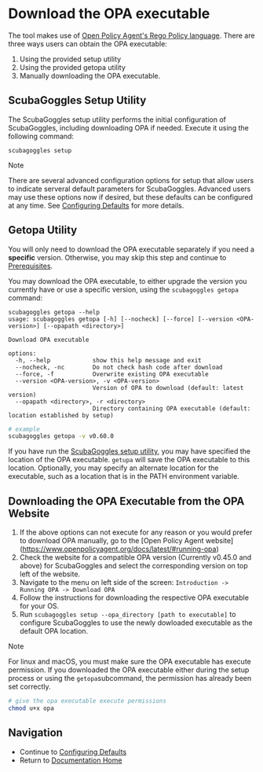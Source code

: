 
# Download the OPA executable

The tool makes use of [Open Policy Agent's Rego Policy language](https://www.openpolicyagent.org/docs/latest/policy-language/). There
are three ways users can obtain the OPA executable:
1. Using the provided setup utility
2. Using the provided getopa utility
3. Manually downloading the OPA executable.

## ScubaGoggles Setup Utility
The ScubaGoggles setup utility performs the initial configuration of ScubaGoggles,
including downloading OPA if needed. Execute it using the following command:
```shell
scubagoggles setup
```

> [!NOTE]
> There are several advanced configuration options for setup that allow users to indicate serveral default parameters
for ScubaGoggles. Advanced users may use these options now if desired, but these defaults can be configured at any time.
See [Configuring Defaults](../installation/Defaults.md) for more details.

## Getopa Utility
You will only
need to download the OPA executable separately if you need a **specific**
version.  Otherwise, you may skip this step and continue to
[Prerequisites](../prerequisites/Prerequisites.md).

You may download the OPA executable, to either upgrade the version you
currently have or use a specific version, using the `scubagoggles getopa`
command:

```
scubagoggles getopa --help
usage: scubagoggles getopa [-h] [--nocheck] [--force] [--version <OPA-version>] [--opapath <directory>]

Download OPA executable

options:
  -h, --help            show this help message and exit
  --nocheck, -nc        Do not check hash code after download
  --force, -f           Overwrite existing OPA executable
  --version <OPA-version>, -v <OPA-version>
                        Version of OPA to download (default: latest version)
  --opapath <directory>, -r <directory>
                        Directory containing OPA executable (default: location established by setup)
```
```bash
# example
scubagoggles getopa -v v0.60.0
```

If you have run the [ScubaGoggles setup utility](DownloadAndInstall.md#ScubaGoggles-Setup-Utility),
you may have specified the location of the OPA executable. `getupa` will save the OPA executable to this location.  Optionally, you may specify an alternate location for the executable, such as a location that is in the PATH environment variable.

## Downloading the OPA Executable from the OPA Website

1. If the above options can not execute for any reason or you would prefer to
   download OPA manually, go to the [Open Policy Agent website]
   (https://www.openpolicyagent.org/docs/latest/#running-opa)
2. Check the website for a compatible OPA version (Currently v0.45.0 and above)
   for ScubaGoggles and select the corresponding version on top left of the
   website.
3. Navigate to the menu on left side of the screen:
   `Introduction -> Running OPA -> Download OPA`
4. Follow the instructions for downloading the respective OPA executable for
   your OS.
5. Run `scubagoggles setup --opa_directory [path to executable]` to configure ScubaGoggles to use the newly dowloaded executable as the default OPA location.

> [!NOTE]
> For linux and macOS, you must make sure the OPA executable has execute
> permission.  If you downloaded the OPA executable either during the setup
> process or using the `getopa`subcommand, the permission has already been set
> correctly.

```bash
# give the opa executable execute permissions
chmod u+x opa
```

## Navigation
- Continue to [Configuring Defaults](../installation/Defaults.md)
- Return to [Documentation Home](/README.md)
